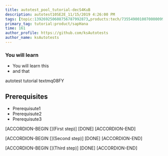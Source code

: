 ```yaml
---
title: autotest_pool_tutorial-decS4KuB
description: autotest10SE2E_11/15/2019 4:26:00 PM
tags: [topic:139269250608756787992873,products:tech/73554900100700000996,tutorial:experience/advanced]
primary_tag: tutorial:product/sapHana
time: 161
author_profile: https://github.com/ksAutotests
author_name: ksAutotests
---
```

### You will learn
- You will learn this
- and that

autotest tutorial textmq08FY

## Prerequisites
- Prerequisute1
- Prerequisute2
- Prerequisute3

[ACCORDION-BEGIN [](First step)]
[DONE]
[ACCORDION-END]

[ACCORDION-BEGIN [](Second step)]
[DONE]
[ACCORDION-END]

[ACCORDION-BEGIN [](Third step)]
[DONE]
[ACCORDION-END]

